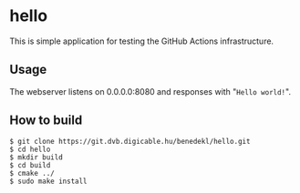 # hello

This is simple application for testing the GitHub Actions infrastructure.

## Usage

The webserver listens on 0.0.0.0:8080 and responses with "`Hello world!`".

## How to build

    $ git clone https://git.dvb.digicable.hu/benedekl/hello.git
    $ cd hello
    $ mkdir build
    $ cd build
    $ cmake ../
    $ sudo make install
